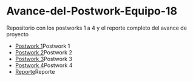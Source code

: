 # Avance-del-Postwork-Equipo-18
Repositorio con los postworks 1 a 4 y el reporte completo del avance de proyecto

- [Postwork 1](https://github.com/EdgarBL3/Avance-del-Postwork-Equipo-18/blob/main/Postwork%201.R)Postwork 1 
- [Postwork 2](https://github.com/EdgarBL3/Avance-del-Postwork-Equipo-18/blob/main/Postwork%201.R)Postwork 2
- [Postwork 3](https://github.com/EdgarBL3/Avance-del-Postwork-Equipo-18/blob/main/Postwork%201.R)Postwork 3
- [Postwork 4](https://github.com/EdgarBL3/Avance-del-Postwork-Equipo-18/blob/main/Postwork%201.R)Postwork 4
- [Reporte](https://github.com/EdgarBL3/Avance-del-Postwork-Equipo-18/blob/main/Postwork%201.R)Reporte 
